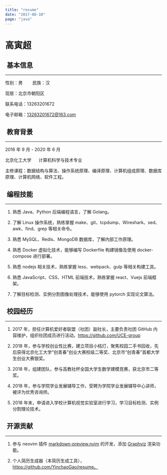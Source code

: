 ```yaml
---
title: "resume"
date: "2017-08-10"
page: "java"
---
```


# 高寅超

## <i class="fa fa-user-circle-o"></i>&nbsp;基本信息

---

性别：男&nbsp;&nbsp;&nbsp;&nbsp;&nbsp;&nbsp;&nbsp;&nbsp;民族：汉

现居：北京市朝阳区

联系电话：13263201672

电子邮箱：13263201672@163.com

## <i class="fa fa-graduation-cap"></i>&nbsp;教育背景

---

2016 年 9 月 - 2020 年 6 月

北京化工大学&nbsp;&nbsp;&nbsp;&nbsp;&nbsp;&nbsp;计算机科学与技术专业

主修课程：数据结构与算法、操作系统原理、编译原理、计算机组成原理、数据库原理、计算机网络、软件工程。

## <i class="fa fa-desktop"></i>&nbsp;编程技能

---

1. 熟悉 Java、Python 后端编程语言，了解 Golang。

2. 了解 Linux 操作系统，熟练掌握 make、git、tcpdump、Wireshark、sed、awk、find、grep 等相关命令。

3. 熟悉 MySQL、Redis、MongoDB 数据库，了解内部工作原理。

4. 熟悉 Docker 虚拟化技术，能够编写 Dockerfile 构建镜像及使用 docker-compose 进行部署。

5. 熟悉 nodejs 相关技术，熟练掌握 less、webpack、gulp 等相关构建工具。

6. 熟悉 JavaScript、CSS、HTML 前端技术，熟练掌握 react、Vuejs 前端框架。

7. 了解目标检测、实例分割图像处理技术，能够使用 pytorch 实现论文算法。

## <i class="fa fa-gift"></i>&nbsp;校园经历

---

1. 2017 年，担任计算机爱好者联盟（社团）副社长，主要负责社团 GitHub 内容维护，组织社团成员进行活动。https://github.com/UCE-group

2. 2018 年，参与学校创业性比赛，建立项目小桔灯，聚焦校园二手书回收，先后获得北京化工大学“创青春”创业大赛校级二等奖、北京市“创青春”首都大学生创业大赛银奖。

3. 2018 年，组建团队，参与高教社杯全国大学生数学建模竞赛，获北京市二等奖。

4. 2018 年，参与学院学业发展辅导工作，受聘为学院学业发展辅导中心讲师，被评为优秀咨询师。

5. 2018 年末，申请进入学校计算机视觉实验室进行学习，学习目标检测、实例分割理论技术。

## <i class="fa fa-github"></i>&nbsp;开源贡献

---

1. 参与 neovim 插件 [markdown-preview.nvim](https://github.com/iamcco/markdown-preview.nvim) 的开发，添加 [Graphviz](http://graphviz.org/) 渲染功能。

2. 个人简历生成器（本简历生成工具），https://github.com/YinchaoGao/resume。
